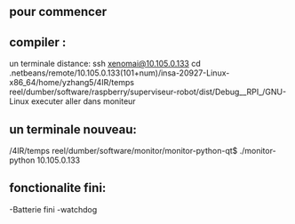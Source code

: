 ## pour commencer 

## compiler :
 un terminale distance: ssh xenomai@10.105.0.133
 cd .netbeans/remote/10.105.0.133(101+num)/insa-20927-Linux-x86_64/home/yzhang5/4IR/temps reel/dumber/software/raspberry/superviseur-robot/dist/Debug__RPI_/GNU-Linux
 executer aller dans moniteur

## un terminale nouveau:
 /4IR/temps reel/dumber/software/monitor/monitor-python-qt$ 
 ./monitor-python 10.105.0.133



## fonctionalite fini:
 -Batterie fini
 -watchdog


